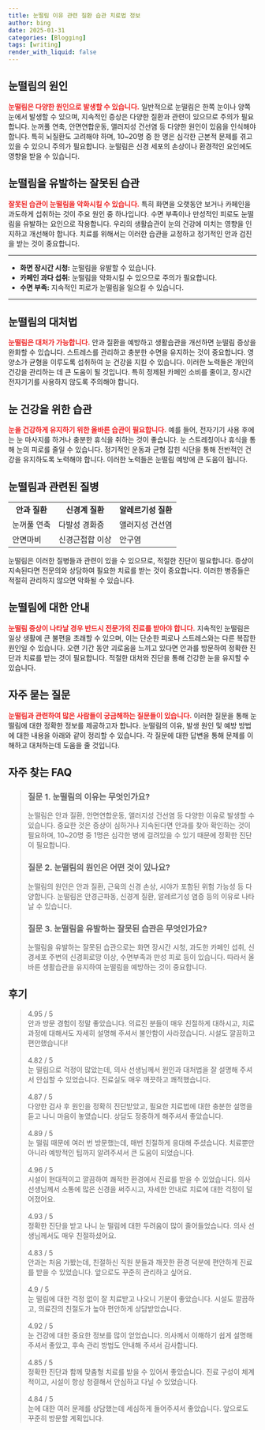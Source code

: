 ```yaml
---
title: 눈떨림 이유 관련 질환 습관 치료법 정보
author: bing
date: 2025-01-31
categories: [Blogging]
tags: [writing]
render_with_liquid: false
---
```



<h2 id='눈떨림의 원인'>눈떨림의 원인</h2>

<p><b><span style="color: #ee2323;">눈떨림은 다양한 원인으로 발생할 수 있습니다.</span></b> 일반적으로 눈떨림은 한쪽 눈이나 양쪽 눈에서 발생할 수 있으며, 지속적인 증상은 다양한 질환과 관련이 있으므로 주의가 필요합니다. 눈꺼풀 연축, 안면연합운동, 앨러지성 건선염 등 다양한 원인이 있음을 인식해야 합니다. 특히 뇌질환도 고려해야 하며, 10~20명 중 한 명은 심각한 근본적 문제를 겪고 있을 수 있으니 주의가 필요합니다. 눈떨림은 신경 세포의 손상이나 환경적인 요인에도 영향을 받을 수 있습니다.</p>

<h2 id='유발 요인'>눈떨림을 유발하는 잘못된 습관</h2>

<p><b><span style="color: #ee2323;">잘못된 습관이 눈떨림을 악화시킬 수 있습니다.</span></b> 특히 화면을 오랫동안 보거나 카페인을 과도하게 섭취하는 것이 주요 원인 중 하나입니다. 수면 부족이나 만성적인 피로도 눈떨림을 유발하는 요인으로 작용합니다. 우리의 생활습관이 눈의 건강에 미치는 영향을 인지하고 개선해야 합니다. 치료를 위해서는 이러한 습관을 교정하고 정기적인 안과 검진을 받는 것이 중요합니다.</p>

<hr />

<ul>
    <li><b>화면 장시간 시청:</b> 눈떨림을 유발할 수 있습니다.</li>
    <li><b>카페인 과다 섭취:</b> 눈떨림을 악화시킬 수 있으므로 주의가 필요합니다.</li>
    <li><b>수면 부족:</b> 지속적인 피로가 눈떨림을 일으킬 수 있습니다.</li>
</ul>

<hr />

<h2 id='눈떨림의 대처법'>눈떨림의 대처법</h2>

<p><b><span style="color: #ee2323;">눈떨림은 대처가 가능합니다.</span></b> 안과 질환을 예방하고 생활습관을 개선하면 눈떨림 증상을 완화할 수 있습니다. 스트레스를 관리하고 충분한 수면을 유지하는 것이 중요합니다. 영양소가 균형을 이루도록 섭취하여 눈 건강을 지킬 수 있습니다. 이러한 노력들은 개인의 건강을 관리하는 데 큰 도움이 될 것입니다. 특히 정제된 카페인 소비를 줄이고, 장시간 전자기기를 사용하지 않도록 주의해야 합니다.</p>

<h2 id='눈 건강을 위한 습관'>눈 건강을 위한 습관</h2>

<p><b><span style="color: #ee2323;">눈을 건강하게 유지하기 위한 올바른 습관이 필요합니다.</span></b> 예를 들어, 전자기기 사용 후에는 눈 마사지를 하거나 충분한 휴식을 취하는 것이 좋습니다. 눈 스트레칭이나 휴식을 통해 눈의 피로를 줄일 수 있습니다. 정기적인 운동과 균형 잡힌 식단을 통해 전반적인 건강을 유지하도록 노력해야 합니다. 이러한 노력들은 눈떨림 예방에 큰 도움이 됩니다.</p>

<h2 id='눈떨림과 관련된 질병'>눈떨림과 관련된 질병</h2>

<table>
    <tr>
        <td style="text-align: center; height: 17px;"><b>안과 질환</b></td>
        <td style="text-align: center; height: 17px;"><b>신경계 질환</b></td>
        <td style="text-align: center; height: 17px;"><b>알레르기성 질환</b></td>
    </tr>
    <tr>
        <td>눈꺼풀 연축</td>
        <td>다발성 경화증</td>
        <td>앨러지성 건선염</td>
    </tr>
    <tr>
        <td>안면마비</td>
        <td>신경근접합 이상</td>
        <td>안구염</td>
    </tr>
</table>

<p>눈떨림은 이러한 질병들과 관련이 있을 수 있으므로, 적절한 진단이 필요합니다. 증상이 지속된다면 전문의와 상담하여 필요한 치료를 받는 것이 중요합니다. 이러한 병증들은 적절히 관리하지 않으면 악화될 수 있습니다.</p>

<h2 id='눈떨림에 대한 안내'>눈떨림에 대한 안내</h2>

<p><b><span style="color: #ee2323;">눈떨림 증상이 나타날 경우 반드시 전문가의 진료를 받아야 합니다.</span></b> 지속적인 눈떨림은 일상 생활에 큰 불편을 초래할 수 있으며, 이는 단순한 피로나 스트레스와는 다른 복잡한 원인일 수 있습니다. 오랜 기간 동안 괴로움을 느끼고 있다면 안과를 방문하여 정확한 진단과 치료를 받는 것이 필요합니다. 적절한 대처와 진단을 통해 건강한 눈을 유지할 수 있습니다.</p>

<h2 id='자주 묻는 질문'>자주 묻는 질문</h2>

<p><b><span style="color: #ee2323;">눈떨림과 관련하여 많은 사람들이 궁금해하는 질문들이 있습니다.</span></b> 이러한 질문을 통해 눈떨림에 대한 정확한 정보를 제공하고자 합니다. 눈떨림의 이유, 발생 원인 및 예방 방법에 대한 내용을 아래와 같이 정리할 수 있습니다. 각 질문에 대한 답변을 통해 문제를 이해하고 대처하는데 도움을 줄 것입니다.</p>


<h2 id='자주_찾는_FAQ'>자주 찾는 FAQ</h2>
<div itemscope="" itemtype="https://schema.org/FAQPage"> 
<blockquote> 
<div itemscope="" itemprop="mainEntity" itemtype="https://schema.org/Question"> 
<h3 itemprop="name">질문 1. 눈떨림의 이유는 무엇인가요?</h3> 
<div itemscope="" itemprop="acceptedAnswer" itemtype="https://schema.org/Answer"> 
<span itemprop="text"> 
<p>눈떨림은 안과 질환, 안면연합운동, 앨러지성 건선염 등 다양한 이유로 발생할 수 있습니다. 중요한 것은 증상이 심하거나 지속된다면 안과를 찾아 확인하는 것이 필요하며, 10~20명 중 1명은 심각한 병에 걸려있을 수 있기 때문에 정확한 진단이 필요합니다.</p> 
</span> 
</div> 
</div> 

<div itemscope="" itemprop="mainEntity" itemtype="https://schema.org/Question"> 
<h3 itemprop="name">질문 2. 눈떨림의 원인은 어떤 것이 있나요?</h3> 
<div itemscope="" itemprop="acceptedAnswer" itemtype="https://schema.org/Answer"> 
<span itemprop="text"> 
<p>눈떨림의 원인은 안과 질환, 근육의 신경 손상, 시야가 포함된 위험 가능성 등 다양합니다. 눈떨림은 안경근파동, 신경계 질환, 알레르기성 염증 등의 이유로 나타날 수 있습니다.</p> 
</span> 
</div> 
</div> 

<div itemscope="" itemprop="mainEntity" itemtype="https://schema.org/Question"> 
<h3 itemprop="name">질문 3. 눈떨림을 유발하는 잘못된 습관은 무엇인가요?</h3> 
<div itemscope="" itemprop="acceptedAnswer" itemtype="https://schema.org/Answer"> 
<span itemprop="text"> 
<p>눈떨림을 유발하는 잘못된 습관으로는 화면 장시간 시청, 과도한 카페인 섭취, 신경세포 주변의 신경회로망 이상, 수면부족과 만성 피로 등이 있습니다. 따라서 올바른 생활습관을 유지하여 눈떨림을 예방하는 것이 중요합니다.</p> 
</span> 
</div> 
</div> 
</blockquote> 
</div>
<h2 id='후기'>후기</h2>
<div itemscope itemtype="https://schema.org/Product">
  <blockquote>
  <div itemprop="review" itemscope itemtype="https://schema.org/Review">
      <div itemprop="reviewRating" itemscope itemtype="https://schema.org/Rating"> <span itemprop="ratingValue">4.95</span> / <span itemprop="bestRating">5</span> </div>
      <span itemprop="reviewBody">안과 방문 경험이 정말 좋았습니다. 의료진 분들이 매우 친절하게 대하시고, 치료 과정에 대해서도 자세히 설명해 주셔서 불안함이 사라졌습니다. 시설도 깔끔하고 편안했습니다!</span>
  </div>
  <br>
  <div itemprop="review" itemscope itemtype="https://schema.org/Review">
      <div itemprop="reviewRating" itemscope itemtype="https://schema.org/Rating"> <span itemprop="ratingValue">4.82</span> / <span itemprop="bestRating">5</span> </div>
      <span itemprop="reviewBody">눈 떨림으로 걱정이 많았는데, 의사 선생님께서 원인과 대처법을 잘 설명해 주셔서 안심할 수 있었습니다. 진료실도 매우 깨끗하고 쾌적했습니다.</span>
  </div>
  <br>
  <div itemprop="review" itemscope itemtype="https://schema.org/Review">
      <div itemprop="reviewRating" itemscope itemtype="https://schema.org/Rating"> <span itemprop="ratingValue">4.87</span> / <span itemprop="bestRating">5</span> </div>
      <span itemprop="reviewBody">다양한 검사 후 원인을 정확히 진단받았고, 필요한 치료법에 대한 충분한 설명을 듣고 나니 마음이 놓였습니다. 상담도 정중하게 해주셔서 좋았습니다.</span>
  </div>
  <br>
  <div itemprop="review" itemscope itemtype="https://schema.org/Review">
      <div itemprop="reviewRating" itemscope itemtype="https://schema.org/Rating"> <span itemprop="ratingValue">4.89</span> / <span itemprop="bestRating">5</span> </div>
      <span itemprop="reviewBody">눈 떨림 때문에 여러 번 방문했는데, 매번 친절하게 응대해 주셨습니다. 치료뿐만 아니라 예방적인 팁까지 알려주셔서 큰 도움이 되었습니다.</span>
  </div>
  <br>
  <div itemprop="review" itemscope itemtype="https://schema.org/Review">
      <div itemprop="reviewRating" itemscope itemtype="https://schema.org/Rating"> <span itemprop="ratingValue">4.96</span> / <span itemprop="bestRating">5</span> </div>
      <span itemprop="reviewBody">시설이 현대적이고 깔끔하여 쾌적한 환경에서 진료를 받을 수 있었습니다. 의사선생님께서 소통에 많은 신경을 써주시고, 자세한 안내로 치료에 대한 걱정이 덜어졌어요.</span>
  </div>
  <br>
  <div itemprop="review" itemscope itemtype="https://schema.org/Review">
      <div itemprop="reviewRating" itemscope itemtype="https://schema.org/Rating"> <span itemprop="ratingValue">4.93</span> / <span itemprop="bestRating">5</span> </div>
      <span itemprop="reviewBody">정확한 진단을 받고 나니 눈 떨림에 대한 두려움이 많이 줄어들었습니다. 의사 선생님께서도 매우 친절하셨어요.</span>
  </div>
  <br>
  <div itemprop="review" itemscope itemtype="https://schema.org/Review">
      <div itemprop="reviewRating" itemscope itemtype="https://schema.org/Rating"> <span itemprop="ratingValue">4.83</span> / <span itemprop="bestRating">5</span> </div>
      <span itemprop="reviewBody">안과는 처음 가봤는데, 친절하신 직원 분들과 깨끗한 환경 덕분에 편안하게 진료를 받을 수 있었습니다. 앞으로도 꾸준히 관리하고 싶어요.</span>
  </div>
  <br>
  <div itemprop="review" itemscope itemtype="https://schema.org/Review">
      <div itemprop="reviewRating" itemscope itemtype="https://schema.org/Rating"> <span itemprop="ratingValue">4.9</span> / <span itemprop="bestRating">5</span> </div>
      <span itemprop="reviewBody">눈 떨림에 대한 걱정 없이 잘 치료받고 나오니 기분이 좋았습니다. 시설도 깔끔하고, 의료진의 친절도가 높아 편안하게 상담받았습니다.</span>
  </div>
  <br>
  <div itemprop="review" itemscope itemtype="https://schema.org/Review">
      <div itemprop="reviewRating" itemscope itemtype="https://schema.org/Rating"> <span itemprop="ratingValue">4.92</span> / <span itemprop="bestRating">5</span> </div>
      <span itemprop="reviewBody">눈 건강에 대한 중요한 정보를 많이 얻었습니다. 의사께서 이해하기 쉽게 설명해 주셔서 좋았고, 후속 관리 방법도 안내해 주셔서 감사합니다.</span>
  </div>
  <br>
  <div itemprop="review" itemscope itemtype="https://schema.org/Review">
      <div itemprop="reviewRating" itemscope itemtype="https://schema.org/Rating"> <span itemprop="ratingValue">4.85</span> / <span itemprop="bestRating">5</span> </div>
      <span itemprop="reviewBody">정확한 진단과 함께 맞춤형 치료를 받을 수 있어서 좋았습니다. 진료 구성이 체계적이고, 시설이 항상 청결해서 안심하고 다닐 수 있었습니다.</span>
  </div>
  <br>
  <div itemprop="review" itemscope itemtype="https://schema.org/Review">
      <div itemprop="reviewRating" itemscope itemtype="https://schema.org/Rating"> <span itemprop="ratingValue">4.84</span> / <span itemprop="bestRating">5</span> </div>
      <span itemprop="reviewBody">눈에 대한 여러 문제를 상담했는데 세심하게 들어주셔서 좋았습니다. 앞으로도 꾸준히 방문할 계획입니다.</span>
  </div>
  </blockquote>
</div>
